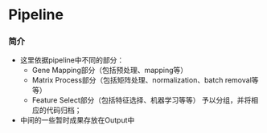 # Pipeline
### 简介
- 这里依据pipeline中不同的部分：
   - Gene Mapping部分（包括预处理、mapping等）
   - Matrix Process部分（包括矩阵处理、normalization、batch removal等等）
   - Feature Select部分（包括特征选择、机器学习等等）
予以分组，并将相应的代码归档；
- 中间的一些暂时成果存放在Output中

